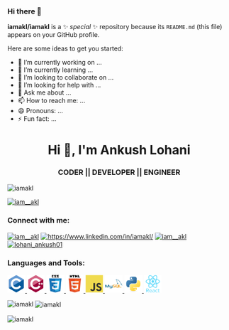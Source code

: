 ### Hi there 👋


**iamakl/iamakl** is a ✨ _special_ ✨ repository because its `README.md` (this file) appears on your GitHub profile.

Here are some ideas to get you started:

- 🔭 I’m currently working on ...
- 🌱 I’m currently learning ...
- 👯 I’m looking to collaborate on ...
- 🤔 I’m looking for help with ...
- 💬 Ask me about ...
- 📫 How to reach me: ...
- 😄 Pronouns: ...
- ⚡ Fun fact: ...

<h1 align="center">Hi 👋, I'm Ankush Lohani</h1>
<h3 align="center">CODER || DEVELOPER || ENGINEER</h3>

<p align="left"> <img src="https://komarev.com/ghpvc/?username=iamakl&label=Profile%20views&color=0e75b6&style=flat" alt="iamakl" /> </p>

<p align="left"> <a href="https://twitter.com/iam__akl" target="blank"><img src="https://img.shields.io/twitter/follow/iam__akl?logo=twitter&style=for-the-badge" alt="iam__akl" /></a> </p>

<h3 align="left">Connect with me:</h3>
<p align="left">
<a href="https://twitter.com/iam__akl" target="blank"><img align="center" src="https://raw.githubusercontent.com/rahuldkjain/github-profile-readme-generator/master/src/images/icons/Social/twitter.svg" alt="iam__akl" height="30" width="40" /></a>
<a href="https://linkedin.com/in/https://www.linkedin.com/in/iamakl/" target="blank"><img align="center" src="https://raw.githubusercontent.com/rahuldkjain/github-profile-readme-generator/master/src/images/icons/Social/linked-in-alt.svg" alt="https://www.linkedin.com/in/iamakl/" height="30" width="40" /></a>
<a href="https://instagram.com/iam__akl" target="blank"><img align="center" src="https://raw.githubusercontent.com/rahuldkjain/github-profile-readme-generator/master/src/images/icons/Social/instagram.svg" alt="iam__akl" height="30" width="40" /></a>
<a href="https://www.hackerrank.com/lohani_ankush01" target="blank"><img align="center" src="https://raw.githubusercontent.com/rahuldkjain/github-profile-readme-generator/master/src/images/icons/Social/hackerrank.svg" alt="lohani_ankush01" height="30" width="40" /></a>
</p>

<h3 align="left">Languages and Tools:</h3>
<p align="left"> <a href="https://www.cprogramming.com/" target="_blank"> <img src="https://raw.githubusercontent.com/devicons/devicon/master/icons/c/c-original.svg" alt="c" width="40" height="40"/> </a> <a href="https://www.w3schools.com/cpp/" target="_blank"> <img src="https://raw.githubusercontent.com/devicons/devicon/master/icons/cplusplus/cplusplus-original.svg" alt="cplusplus" width="40" height="40"/> </a> <a href="https://www.w3schools.com/css/" target="_blank"> <img src="https://raw.githubusercontent.com/devicons/devicon/master/icons/css3/css3-original-wordmark.svg" alt="css3" width="40" height="40"/> </a> <a href="https://www.w3.org/html/" target="_blank"> <img src="https://raw.githubusercontent.com/devicons/devicon/master/icons/html5/html5-original-wordmark.svg" alt="html5" width="40" height="40"/> </a> <a href="https://developer.mozilla.org/en-US/docs/Web/JavaScript" target="_blank"> <img src="https://raw.githubusercontent.com/devicons/devicon/master/icons/javascript/javascript-original.svg" alt="javascript" width="40" height="40"/> </a> <a href="https://www.mysql.com/" target="_blank"> <img src="https://raw.githubusercontent.com/devicons/devicon/master/icons/mysql/mysql-original-wordmark.svg" alt="mysql" width="40" height="40"/> </a> <a href="https://www.python.org" target="_blank"> <img src="https://raw.githubusercontent.com/devicons/devicon/master/icons/python/python-original.svg" alt="python" width="40" height="40"/> </a> <a href="https://reactjs.org/" target="_blank"> <img src="https://raw.githubusercontent.com/devicons/devicon/master/icons/react/react-original-wordmark.svg" alt="react" width="40" height="40"/> </a> </p>

<p><img align="left" src="https://github-readme-stats.vercel.app/api/top-langs?username=iamakl&show_icons=true&locale=en&layout=compact" alt="iamakl" /></p>

<p>&nbsp;<img align="center" src="https://github-readme-stats.vercel.app/api?username=iamakl&show_icons=true&locale=en" alt="iamakl" /></p>

<p><img align="center" src="https://github-readme-streak-stats.herokuapp.com/?user=iamakl&" alt="iamakl" /></p>


